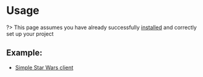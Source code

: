 # Usage
?> This page assumes you have already successfully [installed](/installation) and correctly set up your project

## Example: 
 - [Simple Star Wars client](/usage/example.md)